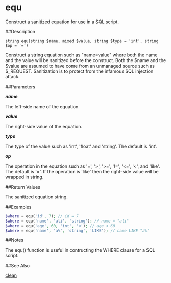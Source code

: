 equ
===

Construct a sanitized equation for use in a SQL script.

##Description

```
string equ(string $name, mixed $value, string $type = 'int', string $op = '=')
```

Construct a string equation such as "name=value" where both the name and the value will be sanitized before the construct. Both the $name and the $value are assumed to have come from an unmanaged source such as $_REQUEST. Sanitization is to protect from the infamous SQL injection attack.

##Parameters

***name***

The left-side name of the equation.

***value***

The right-side value of the equation.

***type***

The type of the value such as 'int', 'float' and 'string'. The default is 'int'.

***op***

The operation in the equation such as '=', '>', '>=', '!=', '<=', '<', and 'like'. The default is '='. If the operation is 'like' then the right-side value will be wrapped in string.

##Return Values

The sanitized equation string.

##Examples

```php
$where = equ('id', 7); // id = 7
$where = equ('name', 'ali', 'string'); // name = "ali"
$where = equ('age', 60, 'int', '<'); // age < 60
$where = equ('name', 'a%', 'string', 'LIKE'); // name LIKE "a%"
```

##Notes

The equ() function is useful in contructing the WHERE clause for a SQL script.

##See Also

[clean](#!clean.md)
